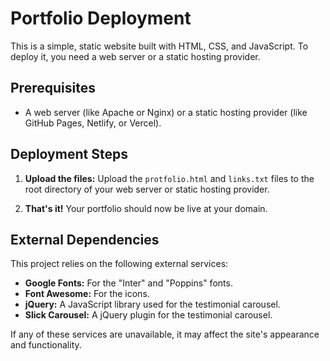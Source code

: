 # Portfolio Deployment

This is a simple, static website built with HTML, CSS, and JavaScript. To deploy it, you need a web server or a static hosting provider.

## Prerequisites

*   A web server (like Apache or Nginx) or a static hosting provider (like GitHub Pages, Netlify, or Vercel).

## Deployment Steps

1.  **Upload the files:** Upload the `protfolio.html` and `links.txt` files to the root directory of your web server or static hosting provider.

2.  **That's it!** Your portfolio should now be live at your domain.

## External Dependencies

This project relies on the following external services:

*   **Google Fonts:** For the "Inter" and "Poppins" fonts.
*   **Font Awesome:** For the icons.
*   **jQuery:** A JavaScript library used for the testimonial carousel.
*   **Slick Carousel:** A jQuery plugin for the testimonial carousel.

If any of these services are unavailable, it may affect the site's appearance and functionality.
